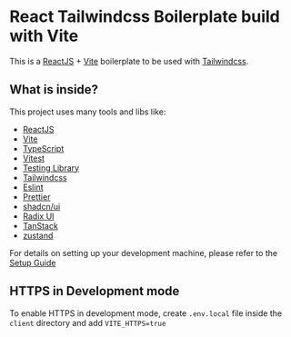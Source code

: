# React Tailwindcss Boilerplate build with Vite

This is a [ReactJS](https://reactjs.org) + [Vite](https://vitejs.dev) boilerplate to be used with [Tailwindcss](https://tailwindcss.com).

## What is inside?

This project uses many tools and libs like:

-   [ReactJS](https://reactjs.org)
-   [Vite](https://vitejs.dev)
-   [TypeScript](https://www.typescriptlang.org)
-   [Vitest](https://vitest.dev/)
-   [Testing Library](https://testing-library.com)
-   [Tailwindcss](https://tailwindcss.com)
-   [Eslint](https://eslint.org)
-   [Prettier](https://prettier.io)
-   [shadcn/ui](https://ui.shadcn.com/)
-   [Radix UI](https://www.radix-ui.com/)
-   [TanStack](https://tanstack.com/)
-   [zustand](https://github.com/pmndrs/zustand)

For details on setting up your development machine, please refer to the [Setup Guide](../CONTRIBUTING.md#client-side)

## HTTPS in Development mode

To enable HTTPS in development mode, create `.env.local` file inside the `client` directory and add `VITE_HTTPS=true`
